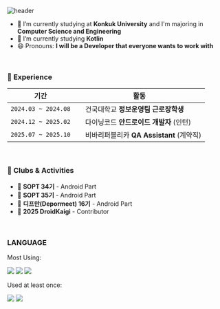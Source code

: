 ![header](https://capsule-render.vercel.app/api?type=waving&color=auto&height=300&section=header&text=t1n-m1k%20sun&fontSize=90)

- 🔭 I’m currently studying at **Konkuk University** and I'm majoring in **Computer Science and Engineering**
- 🌱 I’m currently studying **Kotlin**
- 😄 Pronouns: **I will be a Developer that everyone wants to work with**

<br/>

### **📌 Experience**

| 기간 | 활동 |
|------|------|
| `2024.03 ~ 2024.08` | <img src="https://github.com/user-attachments/assets/d78e90d5-f190-43d5-8d88-6415d8ed6f30" width="14" height="14"/> 건국대학교 **정보운영팀 근로장학생** |
| `2024.12 ~ 2025.02` | <img src="https://github.com/user-attachments/assets/df0b662b-0740-433f-b2aa-c748cedf21f3" width="14" height="14"/> 다이닝코드 **안드로이드 개발자** (인턴) |
| `2025.07 ~ 2025.10` | <img src="https://github.com/user-attachments/assets/60ef1b5c-7ef6-4f9b-b9c2-de6135f77b94" width="14" height="14"/> 비바리퍼블리카 **QA Assistant** (계약직) |
<br/>


### **🌱 Clubs & Activities**

- 🔷 **SOPT 34기** - Android Part  
- 🔷 **SOPT 35기** - Android Part  
- 🔶 **디프만(Depormeet) 16기** - Android Part
- 🔶 **2025 DroidKaigi** - Contributor

<br/>

### **LANGUAGE**

Most Using:

<a target="_blank"><img src="https://img.shields.io/badge/Kotlin-red?style=flat-square&logo=kotlin&logoColor=white"/></a>
<a target="_blank"><img src="https://img.shields.io/badge/Android-green?style=flat-square&logo=android&logoColor=white"/></a>
<a target="_blank"><img src="https://img.shields.io/badge/Java-blue?style=flat-square&logo=java&logoColor=white"/></a>


Used at least once:

<a target="_blank"><img src="https://img.shields.io/badge/C-gray?style=flat-square&logo=C&logoColor=white"/></a>
<a target="_blank"><img src="https://img.shields.io/badge/Python-yellow?style=flat-square&logo=python&logoColor=white"/></a>
